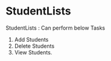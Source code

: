 # StudentLists
StudentLists : Can perform below Tasks
1) Add Students 
2) Delete Students
3) View Students.
